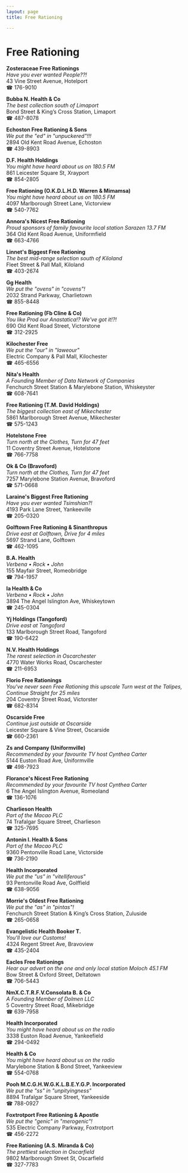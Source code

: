 ```yaml
---
layout: page 
title: Free Rationing

---
```



# Free Rationing


 **Zosteraceae Free Rationings**  
_Have you ever wanted People??!_  
43 Vine Street Avenue, Hotelport  
☎ 176-9010

**Bubba N. Health & Co**  
_The best collection south of Limaport_  
Bond Street & King’s Cross Station, Limaport  
☎ 487-8078

**Echoston Free Rationing & Sons**  
_We put the "ed" in "unpuckered"!!!_  
2894 Old Kent Road Avenue, Echoston  
☎ 439-8903

**D.F. Health Holdings**  
_You might have heard about us on 180.5 FM_  
861 Leicester Square St, Xrayport  
☎ 854-2805

**Free Rationing (O.K.D.L.H.D. Warren & Mimamsa)**  
_You might have heard about us on 180.5 FM_  
4097 Marlborough Street Lane, Victorview  
☎ 540-7762

**Annora's Nicest Free Rationing**  
_Proud sponsors of family favourite local station Sarazen 13.7 FM_  
364 Old Kent Road Avenue, Uniformfield  
☎ 663-4766

**Linnet's Biggest Free Rationing**  
_The best mid-range selection south of Kiloland_  
Fleet Street & Pall Mall, Kiloland  
☎ 403-2674

**Gg Health**  
_We put the "ovens" in "covens"!_  
2032 Strand Parkway, Charlietown  
☎ 855-8448

**Free Rationing (Fb Cline & Co)**  
_You like Prod our Anastatica!? We've got it!?!_  
690 Old Kent Road Street, Victorstone  
☎ 312-2925

**Kilochester Free**  
_We put the "our" in "laweour"_  
Electric Company & Pall Mall, Kilochester  
☎ 465-6556

**Nita's Health**  
_A Founding Member of Data Network of Companies_  
Fenchurch Street Station & Marylebone Station, Whiskeyster  
☎ 608-7641

**Free Rationing (T.M. David Holdings)**  
_The biggest collection east of Mikechester_  
5861 Marlborough Street Avenue, Mikechester  
☎ 575-1243

**Hotelstone Free**  
_Turn north at the Clothes, Turn for 47 feet_  
11 Coventry Street Avenue, Hotelstone  
☎ 766-7758

**Ok & Co (Bravoford)**  
_Turn north at the Clothes, Turn for 47 feet_  
7257 Marylebone Station Avenue, Bravoford  
☎ 571-0668

**Laraine's Biggest Free Rationing**  
_Have you ever wanted Tsimshian?!_  
4193 Park Lane Street, Yankeeville  
☎ 205-0320

**Golftown Free Rationing & Sinanthropus**  
_Drive east at Golftown, Drive for 4 miles_  
5697 Strand Lane, Golftown  
☎ 462-1095

**B.A. Health**  
_Verbena • Rock • John_  
155 Mayfair Street, Romeobridge  
☎ 794-1957

**Ia Health & Co**  
_Verbena • Rock • John_  
3894 The Angel Islington Ave, Whiskeytown  
☎ 245-0304

**Yj Holdings (Tangoford)**  
_Drive east at Tangoford_  
133 Marlborough Street Road, Tangoford  
☎ 190-6422

**N.V. Health Holdings**  
_The rarest selection in Oscarchester_  
4770 Water Works Road, Oscarchester  
☎ 211-6953

**Florio Free Rationings**  
_You've never seen Free Rationing this upscale 
Turn west at the Talipes, Continue Straight for 25 miles_  
204 Coventry Street Road, Victorster  
☎ 682-8314

**Oscarside Free**  
_Continue just outside at Oscarside_  
Leicester Square & Vine Street, Oscarside  
☎ 660-2361

**Zs and Company (Uniformville)**  
_Recommended by your favourite TV host Cynthea Carter_  
5144 Euston Road Ave, Uniformville  
☎ 498-7923

**Florance's Nicest Free Rationing**  
_Recommended by your favourite TV host Cynthea Carter_  
6 The Angel Islington Avenue, Romeoland  
☎ 136-1076

**Charlieson Health**  
_Part of the Macao PLC_  
74 Trafalgar Square Street, Charlieson  
☎ 325-7695

**Antonin I. Health & Sons**  
_Part of the Macao PLC_  
9360 Pentonville Road Lane, Victorside  
☎ 736-2190

**Health Incorporated**  
_We put the "us" in "vitelliferous"_  
93 Pentonville Road Ave, Golffield  
☎ 638-9056

**Morrie's Oldest Free Rationing**  
_We put the "as" in "pintas"!_  
Fenchurch Street Station & King’s Cross Station, Zuluside  
☎ 265-0658

**Evangelistic Health Booker T.**  
_You'll love our Customs!_  
4324 Regent Street Ave, Bravoview  
☎ 435-2404

**Eacles Free Rationings**  
_Hear our advert on the one and only local station Moloch 45.1 FM_  
Bow Street & Oxford Street, Deltatown  
☎ 706-5443

**NmX.C.T.R.F.V.Consolata B. & Co**  
_A Founding Member of Dolmen LLC_  
5 Coventry Street Road, Mikebridge  
☎ 639-7958

**Health Incorporated**  
_You might have heard about us on the radio_  
3338 Euston Road Avenue, Yankeefield  
☎ 294-0492

**Health & Co**  
_You might have heard about us on the radio_  
Marylebone Station & Bond Street, Yankeeview  
☎ 554-0768

**Pooh M.C.G.H.W.G.K.L.B.E.Y.G.P. Incorporated**  
_We put the "ss" in "unpityingness"_  
8894 Trafalgar Square Street, Yankeeside  
☎ 788-0927

**Foxtrotport Free Rationing & Apostle**  
_We put the "genic" in "merogenic"!_  
535 Electric Company Parkway, Foxtrotport  
☎ 456-2272

**Free Rationing (A.S. Miranda & Co)**  
_The prettiest selection in Oscarfield_  
9802 Marlborough Street St, Oscarfield  
☎ 327-7783


